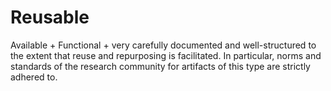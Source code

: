 # Reusable

Available + Functional + very carefully documented and well-structured to the extent that reuse and repurposing is facilitated. In particular, norms and standards of the research community for artifacts of this type are strictly adhered to. 
